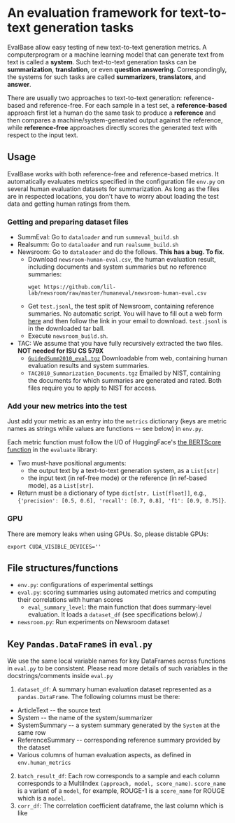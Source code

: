 # An evaluation framework for text-to-text generation tasks 

EvalBase allow easy testing of new text-to-text generation metrics. A computerprogram or a machine learning model that can generate text from text is called a **system**. Such text-to-text generation tasks can be __summarization__, __translation__, or even __question answering__. Correspondingly, the systems for such tasks are called **summarizers**, **translators**, and **answer**. 

There are usually two approaches to text-to-text generation: reference-based and reference-free. For each sample in a test set, a **reference-based** approach first let a human do the same task to produce a **reference** and then compares a machine/system-generated output against the reference, while **reference-free** approaches directly scores the generated text with respect to the input text. 

## Usage 

EvalBase works with both reference-free and reference-based metrics. 
It automatically evaluates metrics specified in the configuration file `env.py` on several human evaluation datasets for summarization. As long as the files are in respected locations, you don't have to worry about loading the test data and getting human ratings from them. 

### Getting and preparing dataset files
* SummEval: Go to `dataloader` and run `summeval_build.sh`
* Realsumm: Go to `dataloader` and run `realsumm_build.sh` 
* Newsroom: Go to `dataloader` and do the follows. **This has a bug. To fix**. 
  - Download `newsroom-human-eval.csv`, the human evaluation result, including documents and system summaries but no reference summaries:
    ```shell
    wget https://github.com/lil-lab/newsroom/raw/master/humaneval/newsroom-human-eval.csv
    ```
  - Get `test.jsonl`, the test split of Newsroom, containing reference summaries. No automatic script. You will have to fill out a web form [here](https://lil.nlp.cornell.edu/newsroom/download/index.html) and then follow the link in your email to download. `test.jsonl` is in the downloaded tar ball. 
  - Execute `newsroom_build.sh`. 
* TAC: We assume that you have fully recursively extracted the two files. **NOT needed for ISU CS 579X**
  - [`GuidedSumm2010_eval.tgz`](https://tac.nist.gov/protected/past-aquaint-aquaint2/2010/GuidedSumm2010_eval.tgz
) Downloadable from web, containing human evaluation results and system summaries. 
  - `TAC2010_Summarization_Documents.tgz` Emailed by NIST, containing the documents for which summaries are generated and rated. 
  Both files require you to apply to NIST for access. 

### Add your new metrics into the test
Just add your metric as an entry into the `metrics` dictionary (keys are metric names as strings while values are functions -- see below) in `env.py`.

Each metric function must follow the I/O of HuggingFace's [the BERTScore function](https://huggingface.co/spaces/evaluate-metric/bertscore) in the `evaluate` library: 
* Two must-have positional arguments:
  - the output text by a text-to-text generation system, as a `List[str]`
  - the input text (in ref-free mode) or the reference (in ref-based mode), as a `List[str]`.
* Return must be a dictionary of type `dict[str, List[float]]`, e.g., `{'precision': [0.5, 0.6], 'recall': [0.7, 0.8], 'f1': [0.9, 0.75]}`. 

### GPU

There are memory leaks when using GPUs. So, please distable GPUs: 
```shell
export CUDA_VISIBLE_DEVICES=''
```

## File structures/functions
* `env.py`: configurations of experimental settings
* `eval.py`: scoring summaries using automated metrics and computing their correlations with human scores
  - `eval_summary_level`: the main function that does summary-level evaluation. It loads a `dataset_df` (see specifications below)./
* `newsroom.py`: Run experiments on Newsroom dataset


## Key `Pandas.DataFrame`s in `eval.py`
We use the same local variable names for key DataFrames across functions in `eval.py` to be consistent. 
Please read more details of such variables in the docstrings/comments inside `eval.py` 

1. `dataset_df`: A summary human evaluation dataset represented as a `pandas.DataFrame`. 
   The following columns must be there: 
  - ArticleText -- the source text
  - System -- the name of the system/summarizer
  - SystemSummary -- a system summary generated by the `System` at the same row
  - ReferenceSummary -- corresponding reference summary provided by the dataset 
  - Various columns of human evaluation aspects, as defined in `env.human_metrics`

   2. `batch_result_df`: Each row corresponds to a sample and each column corresponds to a MultiIndex `(approach, model, score_name)`. `score_name` is a variant of a `model`, for example, ROUGE-1 is a `score_name` for ROUGE which is a `model`. 
3. `corr_df`: The correlation coefficient dataframe, the last column which is like 




